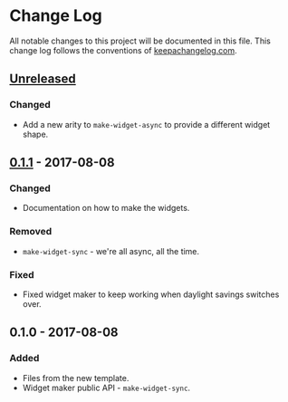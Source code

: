 # Change Log
All notable changes to this project will be documented in this file. This change log follows the conventions of [keepachangelog.com](http://keepachangelog.com/).

## [Unreleased]
### Changed
- Add a new arity to `make-widget-async` to provide a different widget shape.

## [0.1.1] - 2017-08-08
### Changed
- Documentation on how to make the widgets.

### Removed
- `make-widget-sync` - we're all async, all the time.

### Fixed
- Fixed widget maker to keep working when daylight savings switches over.

## 0.1.0 - 2017-08-08
### Added
- Files from the new template.
- Widget maker public API - `make-widget-sync`.

[Unreleased]: https://github.com/your-name/instaparse-fail/compare/0.1.1...HEAD
[0.1.1]: https://github.com/your-name/instaparse-fail/compare/0.1.0...0.1.1
